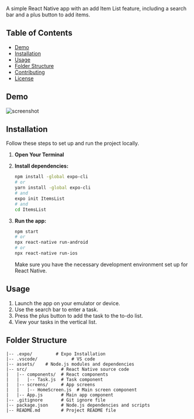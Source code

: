 A simple React Native app with an add Item List feature, including a search bar and a plus button to add items.

## Table of Contents

- [Demo](#demo)
- [Installation](#installation)
- [Usage](#usage)
- [Folder Structure](#folder-structure)
- [Contributing](#contributing)
- [License](#license)

## Demo

![screenshot](https://github.com/thriver652/ItemsList/assets/74093651/94fd4415-d6e0-4f2c-9484-e4eaa62bfc54)

## Installation

Follow these steps to set up and run the project locally.

1. **Open Your Terminal**

2. **Install dependencies:**

    ```bash
    npm install -global expo-cli
    # or
    yarn install -global expo-cli
    # and
    expo init ItemsList
    # and
    cd ItemsList
    ```

3. **Run the app:**

    ```bash
    npm start
    # or
    npx react-native run-android
    # or
    npx react-native run-ios
    ```

    Make sure you have the necessary development environment set up for React Native.

## Usage

1. Launch the app on your emulator or device.
2. Use the search bar to enter a task.
3. Press the plus button to add the task to the to-do list.
4. View your tasks in the vertical list.

## Folder Structure

```plaintext
|-- .expo/         # Expo Installation
|-- .vscode/             # VS code
|-- assets/    # Node.js modules and dependencies
|-- src/             # React Native source code
|   |-- components/  # React components
|   |   |-- Task.js  # Task component
|   |-- screens/     # App screens
|   |   |-- HomeScreen.js  # Main screen component
|   |-- App.js       # Main app component
|-- .gitignore       # Git ignore file
|-- package.json     # Node.js dependencies and scripts
|-- README.md        # Project README file

